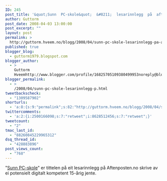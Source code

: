 ```yaml
---
ID: 245
post_title: '&quot;Sunn  PC-skole&quot;  &#8211;  lesarinnlegg  på  aftenposten.no'
author: Guttorm
post_date: 2008-04-03 13:00:00
post_excerpt: ""
layout: post
permalink: >
  http://guttorm.hveem.no/blogg/2008/04/sunn-pc-skole-lesarinnlegg-pa-aftenpostenno/
published: true
blogger_blog:
  - guttorm1979.blogspot.com
blogger_author:
  - >
    Guttorm
    Hveemhttp://www.blogger.com/profile/16825705109380499953noreply@blogger.com
blogger_permalink:
  - >
    /2008/04/sunn-pc-skole-lesarinnlegg-p.html
tweetbackscheck:
  - "1309587902"
shorturls:
  - 'a:8:{s:9:"permalink";s:82:"http://guttorm.hveem.no/blogg/2008/04/sunn-pc-skole-lesarinnlegg-pa-aftenpostenno/";s:7:"tinyurl";s:25:"http://tinyurl.com/d8elu2";s:4:"isgd";s:17:"http://is.gd/h9uD";s:5:"bitly";s:18:"http://bit.ly/aHRy";s:5:"snipr";s:22:"http://snipr.com/aox69";s:5:"snurl";s:22:"http://snurl.com/aox69";s:7:"snipurl";s:24:"http://snipurl.com/aox69";s:4:"trim";s:17:"http://tr.im/cj28";}'
twittercomments:
  - 'a:2:{i:2500166098;s:7:"retweet";i:8628512456;s:7:"retweet";}'
tweetcount:
  - "2"
tmac_last_id:
  - "88260845229965312"
dsq_thread_id:
  - "428883896"
post_views_count:
  - "768"
---
```

"<a href="http://www.aftenposten.no/sid/article2342373.ece">Sunn PC-skole</a>" er tittelen på eit lesarinnlegg på Aftenposten.no skrive av ei potensielt digitalt kompetent 15-årig jente.